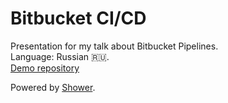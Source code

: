 # Bitbucket CI/CD

Presentation for my talk about Bitbucket Pipelines.  
Language: Russian :ru:.  
[Demo repository](https://bitbucket.org/Toolen/bitbucket-pipelines-demo/src/master/)

Powered by [Shower](http://shwr.me/).